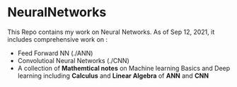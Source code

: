 # NeuralNetworks
 This Repo contains my work on Neural Networks. As of Sep 12, 2021, it includes comprehensive work on :
  - Feed Forward NN (./ANN)
  - Convolutioal Neural Networks (./CNN)
  - A collection of **Mathemtical notes** on Machine learning Basics and Deep learning including **Calculus** and **Linear Algebra** of **ANN** and **CNN**


  
  
 

